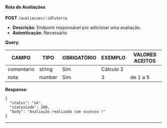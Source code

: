 #### Rota de Avaliações

**POST** `/avaliacoes/:idTutoria`

- **Descrição**: Endpoint responsável por adicionar uma avaliação.
- **Autenticação**: Necessário.

**Query**:

| CAMPO        | TIPO   | OBRIGATÓRIO   | EXEMPLO                        | VALORES ACEITOS  |
| ------------ | ------ | ------------- | ------------------------------ | ---------------- |
| comentario   | string | Sim           | Cálculo 2                      |                  |
| nota         | number | Sim           | 3                              | de 1 a 5         |

**Response**:

```
{
  "status": "ok",
  "statusCode": 200,
  "body": "Avaliação realizada com sucesso !"
}
```

---

